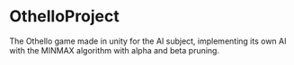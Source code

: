 # OthelloProject
The Othello game made in unity for the AI subject, implementing its own AI with the MINMAX algorithm with alpha and beta pruning.
